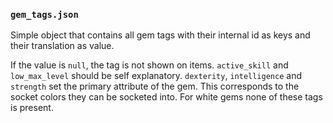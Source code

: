 ### `gem_tags.json`

Simple object that contains all gem tags with their internal id as keys and their
translation as value.

If the value is `null`, the tag is not shown on items. `active_skill` and
`low_max_level` should be self explanatory. `dexterity`, `intelligence` and
`strength` set the primary attribute of the gem. This corresponds to the socket
colors they can be socketed into. For white gems none of these tags is present.
